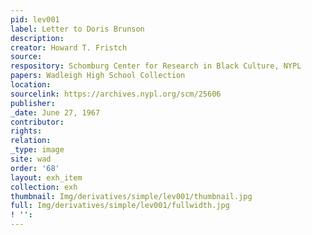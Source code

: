```yaml
---
pid: lev001
label: Letter to Doris Brunson
description:
creator: Howard T. Fristch
source:
respository: Schomburg Center for Research in Black Culture, NYPL
papers: Wadleigh High School Collection
location:
sourcelink: https://archives.nypl.org/scm/25606
publisher:
_date: June 27, 1967
contributor:
rights:
relation:
_type: image
site: wad
order: '68'
layout: exh_item
collection: exh
thumbnail: Img/derivatives/simple/lev001/thumbnail.jpg
full: Img/derivatives/simple/lev001/fullwidth.jpg
! '':
---
```

